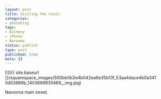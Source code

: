 ```yaml
---
layout: post
title: Visiting the coast.
categories:
- photoblog
tags:
- Dalmeny
- iPhone
- Narooma
status: publish
type: post
published: true
meta: {}
---
```


![]({{ site.baseurl }}/squarespace_images/500bb0b2e4b042ea6e35b13f_53aa4dace4b0a3410d03869b_1403669935469__img.jpg)

Narooma main street.
